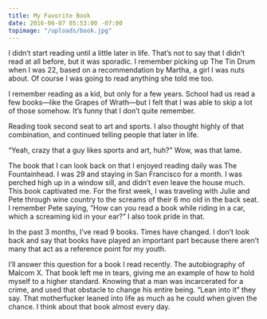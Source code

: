 ```yaml
---
title: My Favorite Book
date: 2016-06-07 05:53:00 -07:00
topimage: "/uploads/book.jpg"
---
```


I didn’t start reading until a little later in life. That’s not to say that I didn’t read at all before, but it was sporadic. I remember picking up The Tin Drum when I was 22, based on a recommendation by Martha, a girl I was nuts about. Of course I was going to read anything she told me too. 

I remember reading as a kid, but only for a few years. School had us read a few books—like the Grapes of Wrath—but I felt that I was able to skip a lot of those somehow. It’s funny that I don’t quite remember.

Reading took second seat to art and sports. I also thought highly of that combination, and continued telling people that later in life. 

“Yeah, crazy that a guy likes sports and art, huh?” Wow, was that lame. 

The book that I can look back on that I enjoyed reading daily  was The Fountainhead. I was 29 and staying in San Francisco for a month. I was perched high up in a window sill, and didn’t even leave the house much. This book captivated me. For the first week, I was traveling with Julie and Pete through wine country to the screams of their 6 mo old in the back seat. I remember Pete saying, ”How can you read a book while riding in a car, which a screaming kid in your ear?” I also took pride in that.

In the past 3 months, I’ve read 9 books. Times have changed. I don’t look back and say that books have played an important part because there aren’t many that act as a reference point for my youth. 

I’ll answer this question for a book I read recently. The autobiography of Malcom X. That book left me in tears, giving me an example of how to hold myself to a higher standard. Knowing that a man was incarcerated for a crime, and used that obstacle to change his entire being. “Lean into it” they say. That motherfucker leaned into life as much as he could when given the  chance. I think about that book almost every day. 